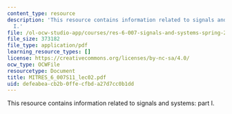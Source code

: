 ```yaml
---
content_type: resource
description: 'This resource contains information related to signals and systems: part
  I.'
file: /ol-ocw-studio-app/courses/res-6-007-signals-and-systems-spring-2011/defeabeacb2b0ffecfbda27d7cc0b1dd_MITRES_6_007S11_lec02.pdf
file_size: 373182
file_type: application/pdf
learning_resource_types: []
license: https://creativecommons.org/licenses/by-nc-sa/4.0/
ocw_type: OCWFile
resourcetype: Document
title: MITRES_6_007S11_lec02.pdf
uid: defeabea-cb2b-0ffe-cfbd-a27d7cc0b1dd
---
```

This resource contains information related to signals and systems: part I.